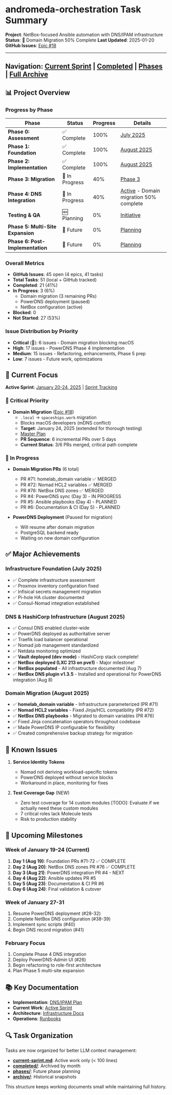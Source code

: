 # andromeda-orchestration Task Summary

**Project**: NetBox-focused Ansible automation with DNS/IPAM infrastructure
**Status**: 🚧 Domain Migration 50% Complete
**Last Updated**: 2025-01-20
**GitHub Issues**: [Epic #18](https://github.com/basher83/andromeda-orchestration/issues/18)

---

## Navigation: [Current Sprint](./current-sprint.md) | [Completed](./completed/) | [Phases](./phases/) | [Full Archive](./archive/)

## 📊 Project Overview

### Progress by Phase

| Phase                             | Status         | Progress | Details                                                                    |
| --------------------------------- | -------------- | -------- | -------------------------------------------------------------------------- |
| **Phase 0: Assessment**           | ✅ Complete    | 100%     | [July 2025](./completed/2025-07.md)                                        |
| **Phase 1: Foundation**           | ✅ Complete    | 100%     | [August 2025](./completed/2025-08.md)                                      |
| **Phase 2: Implementation**       | ✅ Complete    | 100%     | [August 2025](./completed/2025-08.md)                                      |
| **Phase 3: Migration**            | 🚧 In Progress | 40%      | [Phase 3](./phases/phase-3-netbox.md)                                      |
| **Phase 4: DNS Integration**      | 🚧 In Progress | 40%      | [Active](./current-sprint.md) - Domain migration 50% complete              |
| **Testing & QA**                  | 🆕 Planning    | 0%       | [Initiative](./phases/testing-qa-initiative.md)                            |
| **Phase 5: Multi-Site Expansion** | 🔮 Future      | 0%       | [Planning](./phases/phase-5-multisite.md)                                  |
| **Phase 6: Post-Implementation**  | 🔮 Future      | 0%       | [Planning](./phases/phase-6-post-implementation-continuous-improvement.md) |

### Overall Metrics

- **GitHub Issues**: 45 open (4 epics, 41 tasks)
- **Total Tasks**: 51 (local + GitHub tracked)
- **Completed**: 21 (41%)
- **In Progress**: 3 (6%)
  - Domain migration (3 remaining PRs)
  - PowerDNS deployment (paused)
  - NetBox configuration (active)
- **Blocked**: 0
- **Not Started**: 27 (53%)

### Issue Distribution by Priority

- **Critical** (🚨): 6 issues - Domain migration blocking macOS
- **High**: 17 issues - PowerDNS Phase 4 implementation
- **Medium**: 15 issues - Refactoring, enhancements, Phase 5 prep
- **Low**: 7 issues - Future work, optimizations

## 🎯 Current Focus

**Active Sprint**: [January 20-24, 2025](./current-sprint.md) | [Sprint Tracking](./sprints/2025-01-20-domain-migration.md)

### 🚨 Critical Priority

- **Domain Migration** ([Epic #18](https://github.com/basher83/andromeda-orchestration/issues/18))
  - `.local` → `spaceships.work` migration
  - Blocks macOS developers (mDNS conflict)
  - **Target**: January 24, 2025 (extended for thorough testing)
  - [Master Plan](./domain-migration-master-plan.md)
  - **PR Sequence**: 6 incremental PRs over 5 days
  - **Current Status**: 3/6 PRs merged, critical path complete

### 🚧 In Progress

- **Domain Migration PRs** (6 total)
  - PR #71: homelab_domain variable ✅ MERGED
  - PR #72: Nomad HCL2 variables ✅ MERGED
  - PR #76: NetBox DNS zones ✅ MERGED
  - PR #4: PowerDNS sync (Day 3) - IN PROGRESS
  - PR #5: Ansible playbooks (Day 4) - PLANNED
  - PR #6: Documentation & CI (Day 5) - PLANNED

- **PowerDNS Deployment** (Paused for migration)
  - Will resume after domain migration
  - PostgreSQL backend ready
  - Waiting on new domain configuration

## ✅ Major Achievements

### Infrastructure Foundation (July 2025)

- ✅ Complete infrastructure assessment
- ✅ Proxmox inventory configuration fixed
- ✅ Infisical secrets management migration
- ✅ Pi-hole HA cluster documented
- ✅ Consul-Nomad integration established

### DNS & HashiCorp Infrastructure (August 2025)

- ✅ Consul DNS enabled cluster-wide
- ✅ PowerDNS deployed as authoritative server
- ✅ Traefik load balancer operational
- ✅ Nomad job management standardized
- ✅ Netdata monitoring optimized
- ✅ **Vault deployed (dev mode)** - HashiCorp stack complete!
- ✅ **NetBox deployed (LXC 213 on pve1)** - Major milestone!
- ✅ **NetBox populated** - All infrastructure documented (Aug 7)
- ✅ **NetBox DNS plugin v1.3.5** - Installed and operational for PowerDNS integration (Aug 8)

### Domain Migration (August 2025)

- ✅ **homelab_domain variable** - Infrastructure parameterized (PR #71)
- ✅ **Nomad HCL2 variables** - Fixed Jinja/HCL compatibility (PR #72)
- ✅ **NetBox DNS playbooks** - Migrated to domain variables (PR #76)
- ✅ Fixed Jinja concatenation operators throughout codebase
- ✅ Made PowerDNS IP configurable for flexibility
- ✅ Created comprehensive backup strategy for migration

## 🚧 Known Issues

1. **Service Identity Tokens**

   - Nomad not deriving workload-specific tokens
   - PowerDNS deployed without service blocks
   - Workaround in place, monitoring for fixes

2. **Test Coverage Gap** (NEW)
   - Zero test coverage for 14 custom modules [TODO]: Evaluate if we actually need these custom modules
   - 7 critical roles lack Molecule tests
   - Risk to production stability

## 📅 Upcoming Milestones

### Week of January 19-24 (Current)

1. **Day 1 (Aug 19)**: Foundation PRs #71-72 ✅ COMPLETE
2. **Day 2 (Aug 20)**: NetBox DNS zones PR #76 ✅ COMPLETE
3. **Day 3 (Aug 21)**: PowerDNS integration PR #4 - NEXT
4. **Day 4 (Aug 22)**: Ansible updates PR #5
5. **Day 5 (Aug 23)**: Documentation & CI PR #6
6. **Day 6 (Aug 24)**: Final validation & cutover

### Week of January 27-31

1. Resume PowerDNS deployment (#28-32)
2. Complete NetBox DNS configuration (#38-39)
3. Implement sync scripts (#40)
4. Begin DNS record migration (#41)

### February Focus

1. Complete Phase 4 DNS integration
2. Deploy PowerDNS-Admin UI (#26)
3. Begin refactoring to role-first architecture
4. Plan Phase 5 multi-site expansion

## 📚 Key Documentation

- **Implementation**: [DNS/IPAM Plan](../implementation/dns-ipam/implementation-plan.md)
- **Current Work**: [Active Sprint](./current-sprint.md)
- **Architecture**: [Infrastructure Docs](../infrastructure/)
- **Operations**: [Runbooks](../operations/)

## 🔍 Task Organization

Tasks are now organized for better LLM context management:

- **[current-sprint.md](./current-sprint.md)**: Active work only (< 100 lines)
- **[completed/](./completed/)**: Archived by month
- **[phases/](./phases/)**: Future phase planning
- **[archive/](./archive/)**: Historical snapshots

This structure keeps working documents small while maintaining full history.
